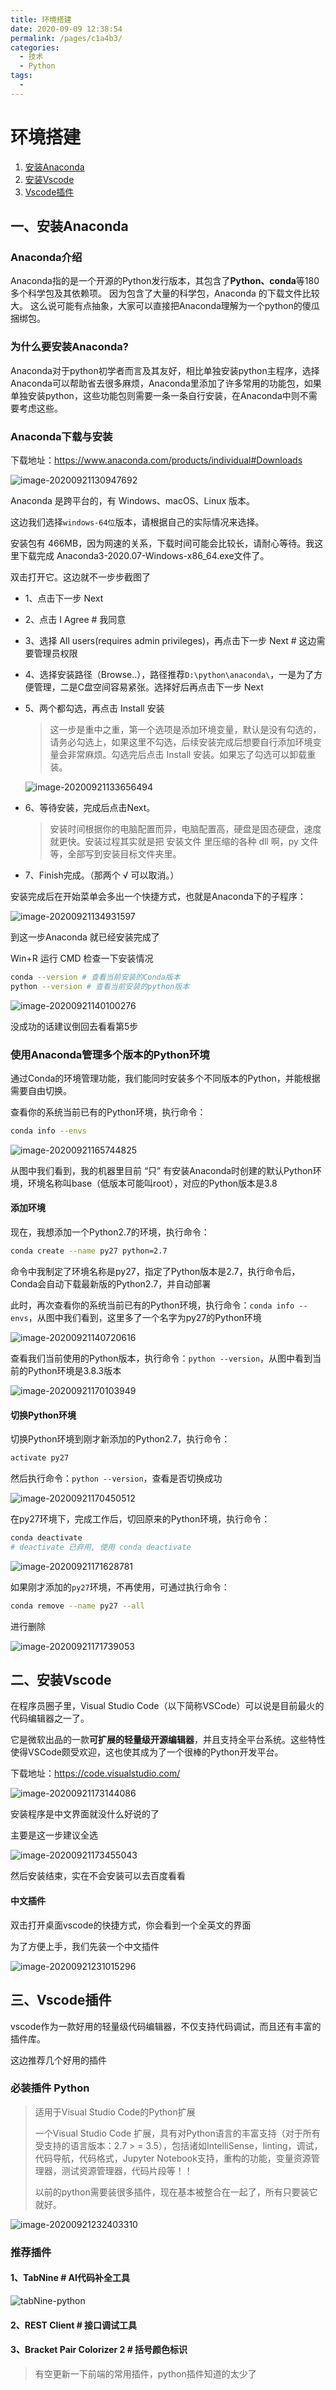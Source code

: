 ```yaml
---
title: 环境搭建
date: 2020-09-09 12:38:54
permalink: /pages/c1a4b3/
categories: 
  - 技术
  - Python
tags: 
  - 
---
```

# 环境搭建

1. [安装Anaconda](#一、安装Anaconda)
2. [安装Vscode](#二、安装Vscode)
3. [Vscode插件](#三、Vscode插件)

## 一、安装Anaconda

### Anaconda介绍

Anaconda指的是一个开源的Python发行版本，其包含了**Python、conda**等180多个科学包及其依赖项。 因为包含了大量的科学包，Anaconda 的下载文件比较大。
这么说可能有点抽象，大家可以直接把Anaconda理解为一个python的傻瓜捆绑包。

### 为什么要安装Anaconda?

Anaconda对于python初学者而言及其友好，相比单独安装python主程序，选择Anaconda可以帮助省去很多麻烦，Anaconda里添加了许多常用的功能包，如果单独安装python，这些功能包则需要一条一条自行安装，在Anaconda中则不需要考虑这些。

### Anaconda下载与安装

下载地址：https://www.anaconda.com/products/individual#Downloads

![image-20200921130947692](https://gitee.com/umbrella34/blogImage/raw/master/img/image-20200921130947692.png)

Anaconda 是跨平台的，有 Windows、macOS、Linux 版本。

这边我们选择`windows-64位`版本，请根据自己的实际情况来选择。

安装包有 466MB，因为网速的关系，下载时间可能会比较长，请耐心等待。我这里下载完成 Anaconda3-2020.07-Windows-x86_64.exe文件了。

双击打开它。这边就不一步步截图了

- 1、点击下一步 Next

- 2、点击 I Agree # 我同意

- 3、选择 All users(requires admin privileges)，再点击下一步 Next # 这边需要管理员权限

- 4、选择安装路径（Browse..），路径推荐`D:\python\anaconda\`，一是为了方便管理，二是C盘空间容易紧张。选择好后再点击下一步 Next

- 5、两个都勾选，再点击 Install 安装

  > 这一步是重中之重，第一个选项是添加环境变量，默认是没有勾选的，请务必勾选上，如果这里不勾选，后续安装完成后想要自行添加环境变量会非常麻烦。勾选完后点击 Install 安装。如果忘了勾选可以卸载重装。

  ![image-20200921133656494](https://gitee.com/umbrella34/blogImage/raw/master/img/image-20200921133656494.png)

- 6、等待安装，完成后点击Next。

  > 安装时间根据你的电脑配置而异，电脑配置高，硬盘是固态硬盘，速度就更快。安装过程其实就是把 安装文件 里压缩的各种 dll 啊，py 文件等，全部写到安装目标文件夹里。

- 7、Finish完成。（那两个 √ 可以取消。）

安装完成后在开始菜单会多出一个快捷方式，也就是Anaconda下的子程序：

![image-20200921134931597](https://gitee.com/umbrella34/blogImage/raw/master/img/image-20200921134931597.png)

到这一步Anaconda 就已经安装完成了

Win+R 运行 CMD 检查一下安装情况

```sh
conda --version # 查看当前安装的Conda版本
python --version # 查看当前安装的python版本
```

![image-20200921140100276](https://gitee.com/umbrella34/blogImage/raw/master/img/image-20200921140100276.png)

没成功的话建议倒回去看看第5步

### 使用Anaconda管理多个版本的Python环境

通过Conda的环境管理功能，我们能同时安装多个不同版本的Python，并能根据需要自由切换。

查看你的系统当前已有的Python环境，执行命令：

```sh
conda info --envs
```

![image-20200921165744825](https://gitee.com/umbrella34/blogImage/raw/master/img/image-20200921165744825.png)

从图中我们看到，我的机器里目前 “只” 有安装Anaconda时创建的默认Python环境，环境名称叫base（低版本可能叫root），对应的Python版本是3.8

#### 添加环境

现在，我想添加一个Python2.7的环境，执行命令：

```sh
conda create --name py27 python=2.7
```

命令中我制定了环境名称是py27，指定了Python版本是2.7，执行命令后，Conda会自动下载最新版的Python2.7，并自动部署

此时，再次查看你的系统当前已有的Python环境，执行命令：`conda info --envs`，从图中我们看到，这里多了一个名字为py27的Python环境

![image-20200921140720616](https://gitee.com/umbrella34/blogImage/raw/master/img/image-20200921140720616.png)

查看我们当前使用的Python版本，执行命令：`python --version`，从图中看到当前的Python环境是3.8.3版本

![image-20200921170103949](https://gitee.com/umbrella34/blogImage/raw/master/img/image-20200921170103949.png)

#### 切换Python环境

切换Python环境到刚才新添加的Python2.7，执行命令：

```sh
activate py27
```

然后执行命令：`python --version`，查看是否切换成功

![image-20200921170450512](https://gitee.com/umbrella34/blogImage/raw/master/img/image-20200921170450512.png)

在py27环境下，完成工作后，切回原来的Python环境，执行命令：

```sh
conda deactivate
# deactivate 已弃用, 使用 conda deactivate
```

![image-20200921171628781](https://gitee.com/umbrella34/blogImage/raw/master/img/image-20200921171628781.png)

如果刚才添加的`py27`环境，不再使用，可通过执行命令：

```sh
conda remove --name py27 --all
```

进行删除

![image-20200921171739053](https://gitee.com/umbrella34/blogImage/raw/master/img/image-20200921171739053.png)

## 二、安装Vscode

在程序员圈子里，Visual Studio Code（以下简称VSCode）可以说是目前最火的代码编辑器之一了。

它是微软出品的一款**可扩展的轻量级开源编辑器**，并且支持全平台系统。这些特性使得VSCode颇受欢迎，这也使其成为了一个很棒的Python开发平台。

下载地址：https://code.visualstudio.com/

![image-20200921173144086](https://gitee.com/umbrella34/blogImage/raw/master/img/image-20200921173144086.png)

安装程序是中文界面就没什么好说的了

主要是这一步建议全选

![image-20200921173455043](https://gitee.com/umbrella34/blogImage/raw/master/img/image-20200921173455043.png)

然后安装结束，实在不会安装可以去百度看看

#### 中文插件

双击打开桌面vscode的快捷方式，你会看到一个全英文的界面

为了方便上手，我们先装一个中文插件

![image-20200921231015296](https://gitee.com/umbrella34/blogImage/raw/master/img/image-20200921231015296.png)

## 三、Vscode插件

vscode作为一款好用的轻量级代码编辑器，不仅支持代码调试，而且还有丰富的插件库。

这边推荐几个好用的插件

### 必装插件 Python

> 适用于Visual Studio Code的Python扩展
>
> 一个Visual Studio Code 扩展，具有对Python语言的丰富支持（对于所有受支持的语言版本：2.7 > = 3.5），包括诸如IntelliSense，linting，调试，代码导航，代码格式，Jupyter Notebook支持，重构的功能，变量资源管理器，测试资源管理器，代码片段等！！
>
> 以前的python需要装很多插件，现在基本被整合在一起了，所有只要装它就好。

![image-20200921232403310](https://gitee.com/umbrella34/blogImage/raw/master/img/image-20200921232403310.png)

### 推荐插件

#### 1、**TabNine** # AI代码补全工具

![tabNine-python](https://gitee.com/umbrella34/blogImage/raw/master/img/d9f0f39a6ca244c1ad437cf27a171855.gif)

#### 2、REST Client # 接口调试工具

#### 3、Bracket Pair Colorizer 2 # 括号颜色标识



> 有空更新一下前端的常用插件，python插件知道的太少了